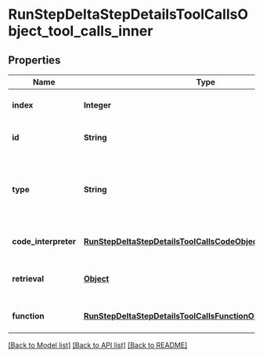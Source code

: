 # RunStepDeltaStepDetailsToolCallsObject_tool_calls_inner
## Properties

| Name | Type | Description | Notes |
|------------ | ------------- | ------------- | -------------|
| **index** | **Integer** | The index of the tool call in the tool calls array. | [default to null] |
| **id** | **String** | The ID of the tool call object. | [optional] [default to null] |
| **type** | **String** | The type of tool call. This is always going to be &#x60;code_interpreter&#x60; for this type of tool call. | [default to null] |
| **code\_interpreter** | [**RunStepDeltaStepDetailsToolCallsCodeObject_code_interpreter**](RunStepDeltaStepDetailsToolCallsCodeObject_code_interpreter.md) |  | [optional] [default to null] |
| **retrieval** | [**Object**](.md) | For now, this is always going to be an empty object. | [optional] [default to null] |
| **function** | [**RunStepDeltaStepDetailsToolCallsFunctionObject_function**](RunStepDeltaStepDetailsToolCallsFunctionObject_function.md) |  | [optional] [default to null] |

[[Back to Model list]](../README.md#documentation-for-models) [[Back to API list]](../README.md#documentation-for-api-endpoints) [[Back to README]](../README.md)

